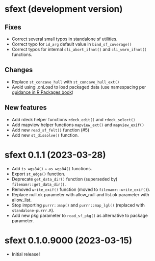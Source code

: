 # sfext (development version)

## Fixes

* Correct several small typos in standalone sf utilities.
* Correct typo for `id_arg` default value in `bind_sf_coverage()`
* Correct typos for internal `cli_abort_ifnot()` and `cli_warn_ifnot()` functions.

## Changes

* Replace `st_concave_hull` with `st_concave_hull_ext()`
* Avoid using .onLoad to load packaged data (use namespacing per [guidance in R Packages book](https://r-pkgs.org/data.html#sec-data-data))

## New features

* Add rdeck helper functions `rdeck_edit()` and `rdeck_select()`
* Add mapview helper functions `mapview_ext()` and `mapview_exif()`
* Add new `read_sf_felt()` function (#5)
* Add new `st_dissolve()` function.

# sfext 0.1.1 (2023-03-28)

* Add `is_wgs84()` + `as_wgs84()` functions.
* Export `st_edge()` function.
* Deprecate `get_data_dir()` function (superseded by) `filenamr::get_data_dir()`.
* Removed `write_exif()` function (moved to `filenamr::write_exif()`).
* Replace null.ok parameter with allow_null and list.ok parameter with allow_list.
* Stop importing `purrr::map()` and `purrr::map_lgl()` (replaced with `standalone-purrr.R`).
* Add new pkg parameter to `read_sf_pkg()` as alternative to package parameter.

# sfext 0.1.0.9000 (2023-03-15)

* Initial release!
